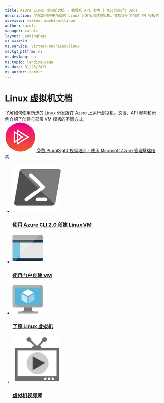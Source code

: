 ```yaml
---
title: Azure Linux 虚拟机文档 - 教程和 API 参考 | Microsoft Docs
description: 了解如何使用所选的 Linux 分发版创建虚拟机。文档介绍了创建 VM 模板的不同方式。
services: virtual-machines\linux
author: carolz
manager: carolz
layout: LandingPage
ms.assetid: 
ms.service: virtual-machines\linux
ms.tgt_pltfrm: na
ms.devlang: na
ms.topic: landing-page
ms.date: 01/23/2017
ms.author: carolz
---
```

# Linux 虚拟机文档

<div class="introHolder">
    <div class="intro">了解如何使用所选的 Linux 分发版在 Azure 上运行虚拟机。文档、API 参考和示例介绍了创建与部署 VM 模板的不同方式。</div>
    <div class="calloutHolder">
        <div class="callout"><a href="https://azure.microsoft.com/community/training/courses/managing-infrastructure-microsoft-azure-getting-started/"> <img src="media/index/pluralsight.svg" /> 免费 PluralSight 视频培训 - 使用 Microsoft Azure 管理基础结构 </a></div>
    </div>
</div>

<ul class="panelContent cardsFTitle">
    <li><a href="../virtual-machines-linux-quick-create-cli.md?toc=%2farticles%2fvirtual-machines%2flinux%2ftoc.json">
<div class="cardSize">
            <div class="cardPadding">
                <div class="card">
                    <div class="cardImageOuter">
                        <div class="cardImage"><img src="media/index/cli.svg" alt="" /></div>
                    </div>
                    <div class="cardText">
                        <h3>使用 Azure CLI 2.0 创建 Linux VM</h3>
                    </div>
                </div>
            </div>
        </div></a>
</li>
    <li><a href="../virtual-machines-linux-quick-create-portal.md?toc=%2farticles%2fvirtual-machines%2flinux%2ftoc.json">
<div class="cardSize">
            <div class="cardPadding">
                <div class="card">
                    <div class="cardImageOuter">
                        <div class="cardImage"><img src="media/index/portal.svg" alt="" /></div>
                    </div>
                    <div class="cardText">
                        <h3>使用门户创建 VM</h3>
                    </div>
                </div>
            </div>
        </div></a>
</li>
    <li><a href="../virtual-machines-linux-azure-overview.md?toc=%2farticles%2fvirtual-machines%2flinux%2ftoc.json">
<div class="cardSize">
            <div class="cardPadding">
                <div class="card">
                    <div class="cardImageOuter">
                        <div class="cardImage"><img src="media/index/virtual-machine.svg" alt="" /></div>
                    </div>
                    <div class="cardText">
                        <h3>了解 Linux 虚拟机</h3>
                    </div>
                </div>
            </div>
        </div></a>
</li>
    <li><a href="https://azure.microsoft.com/zh-cn/documentation/videos/index/?services=virtual-machines">
<div class="cardSize">
            <div class="cardPadding">
                <div class="card">
                    <div class="cardImageOuter">
                        <div class="cardImage"><img src="media/index/video-library.svg" alt="" /></div>
                    </div>
                    <div class="cardText">
                        <h3>虚拟机视频库</h3>
                    </div>
                </div>
            </div>
        </div></a>
</li>
</ul>


<!---HONumber=Mooncake_0327_2017-->